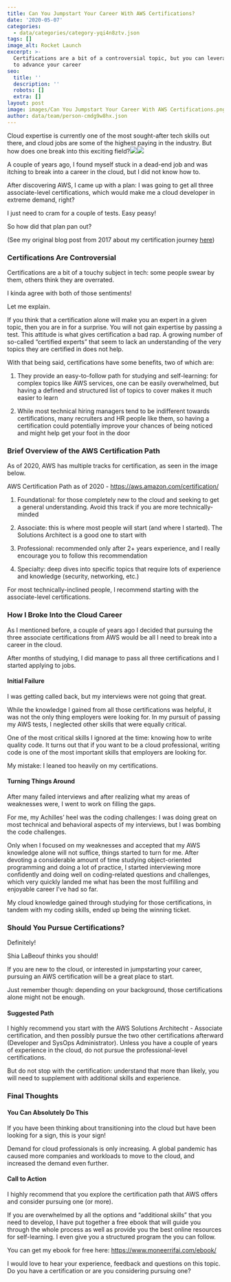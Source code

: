 ```yaml
---
title: Can You Jumpstart Your Career With AWS Certifications?
date: '2020-05-07'
categories:
  - data/categories/category-yqi4n8ztv.json
tags: []
image_alt: Rocket Launch
excerpt: >-
  Certifications are a bit of a controversial topic, but you can leverage them
  to advance your career
seo:
  title: ''
  description: ''
  robots: []
  extra: []
layout: post
image: images/Can You Jumpstart Your Career With AWS Certifications.png
author: data/team/person-cmdg9w8hx.json
---
```

Cloud expertise is currently one of the most sought-after tech skills out there, and cloud jobs are some of the highest paying in the industry. But how does one break into this exciting field?![](https://www.moneerrifai.com/images/aws-certifications.png)![](https://media.giphy.com/media/qDPg6HNz2NfAk/source.gif)

A couple of years ago, I found myself stuck in a dead-end job and was itching to break into a career in the cloud, but I did not know how to.

After discovering AWS, I came up with a plan: I was going to get all three associate-level certifications, which would make me a cloud developer in extreme demand, right?

I just need to cram for a couple of tests. Easy peasy!

So how did that plan pan out?

(See my original blog post from 2017 about my certification journey [here](https://medium.com/hackernoon/3-reasons-why-you-should-get-aws-certified-this-year-7e44dbc51519))

### Certifications Are Controversial

Certifications are a bit of a touchy subject in tech: some people swear by them, others think they are overrated.

I kinda agree with both of those sentiments!

Let me explain.

If you think that a certification alone will make you an expert in a given topic, then you are in for a surprise. You will not gain expertise by passing a test. This attitude is what gives certification a bad rap. A growing number of so-called “certified experts” that seem to lack an understanding of the very topics they are certified in does not help.

With that being said, certifications have some benefits, two of which are:

1.  They provide an easy-to-follow path for studying and self-learning: for complex topics like AWS services, one can be easily overwhelmed, but having a defined and structured list of topics to cover makes it much easier to learn

2.  While most technical hiring managers tend to be indifferent towards certifications, many recruiters and HR people like them, so having a certification could potentially improve your chances of being noticed and might help get your foot in the door

### Brief Overview of the AWS Certification Path

As of 2020, AWS has multiple tracks for certification, as seen in the image below.

AWS Certification Path as of 2020 - https://aws.amazon.com/certification/

1.  Foundational: for those completely new to the cloud and seeking to get a general understanding. Avoid this track if you are more technically-minded

2.  Associate: this is where most people will start (and where I started). The Solutions Architect is a good one to start with

3.  Professional: recommended only after 2+ years experience, and I really encourage you to follow this recommendation

4.  Specialty: deep dives into specific topics that require lots of experience and knowledge (security, networking, etc.)

For most technically-inclined people, I recommend starting with the associate-level certifications.

### How I Broke Into the Cloud Career

As I mentioned before, a couple of years ago I decided that pursuing the three associate certifications from AWS would be all I need to break into a career in the cloud.

After months of studying, I did manage to pass all three certifications and I started applying to jobs.

#### Initial Failure

I was getting called back, but my interviews were not going that great.

While the knowledge I gained from all those certifications was helpful, it was not the only thing employers were looking for. In my pursuit of passing my AWS tests, I neglected other skills that were equally critical.

One of the most critical skills I ignored at the time: knowing how to write quality code. It turns out that if you want to be a cloud professional, writing code is one of the most important skills that employers are looking for.

My mistake: I leaned too heavily on my certifications.

#### Turning Things Around

After many failed interviews and after realizing what my areas of weaknesses were, I went to work on filling the gaps.

For me, my Achilles’ heel was the coding challenges: I was doing great on most technical and behavioral aspects of my interviews, but I was bombing the code challenges.

Only when I focused on my weaknesses and accepted that my AWS knowledge alone will not suffice, things started to turn for me. After devoting a considerable amount of time studying object-oriented programming and doing a lot of practice, I started interviewing more confidently and doing well on coding-related questions and challenges, which very quickly landed me what has been the most fulfilling and enjoyable career I’ve had so far.

My cloud knowledge gained through studying for those certifications, in tandem with my coding skills, ended up being the winning ticket.

### Should You Pursue Certifications?

Definitely!

Shia LaBeouf thinks you should!

If you are new to the cloud, or interested in jumpstarting your career, pursuing an AWS certification will be a great place to start.

Just remember though: depending on your background, those certifications alone might not be enough.

#### Suggested Path

I highly recommend you start with the AWS Solutions Architecht - Associate certification, and then possibly pursue the two other certifications afterward (Developer and SysOps Administrator). Unless you have a couple of years of experience in the cloud, do not pursue the professional-level certifications.

But do not stop with the certification: understand that more than likely, you will need to supplement with additional skills and experience.

### Final Thoughts

#### You Can Absolutely Do This

If you have been thinking about transitioning into the cloud but have been looking for a sign, this is your sign!

Demand for cloud professionals is only increasing. A global pandemic has caused more companies and workloads to move to the cloud, and increased the demand even further.

#### Call to Action

I highly recommend that you explore the certification path that AWS offers and consider pursuing one (or more).

If you are overwhelmed by all the options and “additional skills” that you need to develop, I have put together a free ebook that will guide you through the whole process as well as provide you the best online resources for self-learning. I even give you a structured program the you can follow.

You can get my ebook for free here: <https://www.moneerrifai.com/ebook/>

I would love to hear your experience, feedback and questions on this topic. Do you have a certification or are you considering pursuing one?
